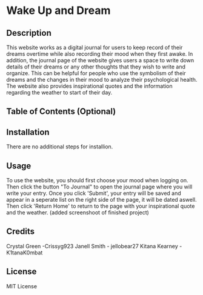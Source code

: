 # Wake Up and Dream

## Description

This website works as a digital journal for users to keep record of their dreams overtime while also recording their mood when they first awake. In addition, the journal page of the website gives users a space to write down details of their dreams or any other thoughts that they wish to write and organize. This can be helpful for people who use the symbolism of their dreams and the changes in their mood to analyze their psychological health. The website also provides inspirational quotes and the information regarding the weather to start of their day.
## Table of Contents (Optional)

## Installation

There are no additional steps for installion.

## Usage

To use the website, you should first choose your mood when logging on. Then click the button "To Journal" to open the journal page where you will write your entry. Once you click 'Submit', your entry will be saved and appear in a seperate list on the right side of the page, it will be dated aswell. Then click 'Return Home' to return to the page with your inspirational quote and the weather.
(added screenshoot of finished project)

## Credits
Crystal Green -Crissyg923
Janell Smith - jellobear27
Kitana Kearney - K1tanaK0mbat

## License

MIT License
